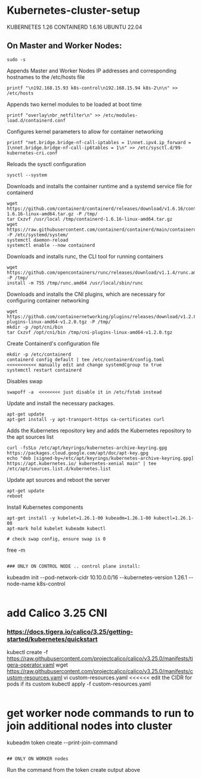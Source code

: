 # Kubernetes-cluster-setup

KUBERNETES 1.26
CONTAINERD 1.6.16
UBUNTU 22.04

## On Master and Worker Nodes: 

```
sudo -s
```
Appends Master and Worker Nodes IP addresses and corresponding hostnames to the /etc/hosts file
```
printf "\n192.168.15.93 k8s-control\n192.168.15.94 k8s-2\n\n" >> /etc/hosts
```
Appends two kernel modules to be loaded at boot time
```
printf "overlay\nbr_netfilter\n" >> /etc/modules-load.d/containerd.conf
```
Configures kernel parameters to allow for container networking
```
printf "net.bridge.bridge-nf-call-iptables = 1\nnet.ipv4.ip_forward = 1\nnet.bridge.bridge-nf-call-ip6tables = 1\n" >> /etc/sysctl.d/99-kubernetes-cri.conf
```
Reloads the sysctl configuration
```
sysctl --system
```
Downloads and installs the container runtime and a systemd service file for containerd
```
wget https://github.com/containerd/containerd/releases/download/v1.6.16/containerd-1.6.16-linux-amd64.tar.gz -P /tmp/
tar Cxzvf /usr/local /tmp/containerd-1.6.16-linux-amd64.tar.gz
wget https://raw.githubusercontent.com/containerd/containerd/main/containerd.service -P /etc/systemd/system/
systemctl daemon-reload
systemctl enable --now containerd
```
Downloads and installs runc, the CLI tool for running containers
```
wget https://github.com/opencontainers/runc/releases/download/v1.1.4/runc.amd64 -P /tmp/
install -m 755 /tmp/runc.amd64 /usr/local/sbin/runc
```
Downloads and installs the CNI plugins, which are necessary for configuring container networking
```
wget https://github.com/containernetworking/plugins/releases/download/v1.2.0/cni-plugins-linux-amd64-v1.2.0.tgz -P /tmp/
mkdir -p /opt/cni/bin
tar Cxzvf /opt/cni/bin /tmp/cni-plugins-linux-amd64-v1.2.0.tgz
```
Create Containerd's configuration file
```
mkdir -p /etc/containerd
containerd config default | tee /etc/containerd/config.toml   <<<<<<<<<<< manually edit and change systemdCgroup to true
systemctl restart containerd
```
Disables swap
```
swapoff -a  <<<<<<<< just disable it in /etc/fstab instead
```
Update and install the necessary packages.
```
apt-get update
apt-get install -y apt-transport-https ca-certificates curl
```
Adds the Kubernetes repository key and adds the Kubernetes repository to the apt sources list
```
curl -fsSLo /etc/apt/keyrings/kubernetes-archive-keyring.gpg https://packages.cloud.google.com/apt/doc/apt-key.gpg
echo "deb [signed-by=/etc/apt/keyrings/kubernetes-archive-keyring.gpg] https://apt.kubernetes.io/ kubernetes-xenial main" | tee /etc/apt/sources.list.d/kubernetes.list
```
Update apt sources and reboot the server
```
apt-get update
reboot
```
Install Kubernetes components
```
apt-get install -y kubelet=1.26.1-00 kubeadm=1.26.1-00 kubectl=1.26.1-00
apt-mark hold kubelet kubeadm kubectl
```
```
# check swap config, ensure swap is 0
```
free -m
```

### ONLY ON CONTROL NODE .. control plane install:
```
kubeadm init --pod-network-cidr 10.10.0.0/16 --kubernetes-version 1.26.1 --node-name k8s-control
```
```
# add Calico 3.25 CNI 
### https://docs.tigera.io/calico/3.25/getting-started/kubernetes/quickstart
kubectl create -f https://raw.githubusercontent.com/projectcalico/calico/v3.25.0/manifests/tigera-operator.yaml
wget https://raw.githubusercontent.com/projectcalico/calico/v3.25.0/manifests/custom-resources.yaml
vi custom-resources.yaml <<<<<< edit the CIDR for pods if its custom
kubectl apply -f custom-resources.yaml
```
```
# get worker node commands to run to join additional nodes into cluster
kubeadm token create --print-join-command
```

## ONLY ON WORKER nodes
```
Run the command from the token create output above
```
